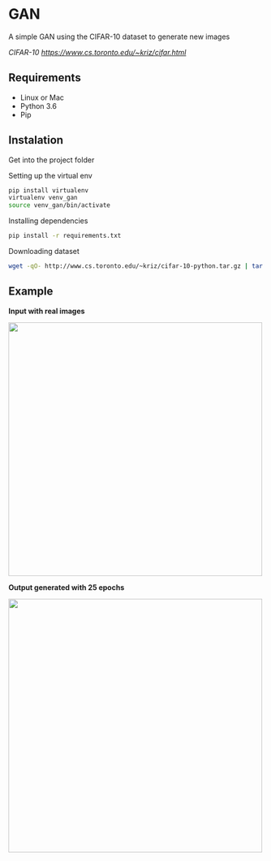 # GAN
A simple GAN using the CIFAR-10 dataset to generate new images

*CIFAR-10*
*https://www.cs.toronto.edu/~kriz/cifar.html*

## Requirements
* Linux or Mac
* Python 3.6
* Pip

## Instalation
Get into the project folder

Setting up the virtual env
```bash
pip install virtualenv
virtualenv venv_gan
source venv_gan/bin/activate
```

Installing dependencies
```bash
pip install -r requirements.txt
```

Downloading dataset 
```bash
wget -qO- http://www.cs.toronto.edu/~kriz/cifar-10-python.tar.gz | tar xvz -C data/
```

## Example

**Input with real images**


<img src="https://i.imgur.com/BrtvDmt.png" width="500">

**Output generated with 25 epochs**


<img src="https://i.imgur.com/vbOhdSo.png" width="500">

